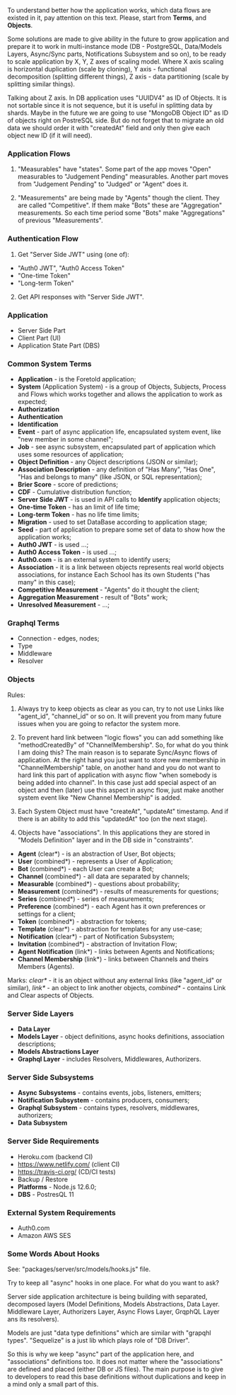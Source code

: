 To understand better how the application works, which data flows are existed in
it, pay attention on this text. Please, start from **Terms**, 
and **Objects**.

Some solutions are made to give ability in the future to grow application and
prepare it to work in multi-instance mode (DB - PostgreSQL, Data/Models Layers,
Async/Sync parts, Notifications Subsystem and so on), to be ready to scale application
by X, Y, Z axes of scaling model. Where X axis scaling is horizontal duplication 
(scale by cloning), Y axis - functional decomposition (splitting different things),
Z axis - data partitioning (scale by splitting similar things).

Talking about Z axis. In DB application uses "UUIDV4" as ID of Objects. It is not
sortable since it is not sequence, but it is useful in splitting data by 
shards. Maybe in the future we are going to use "MongoDB Object ID" as ID of objects
right on PostreSQL side. But do not forget that to migrate an old data we should
order it with "createdAt" field and only then give each object new ID (if it will
need).

### Application Flows
1. "Measurables" have "states". Some part of the app moves "Open" measurables
to "Judgement Pending" measurables. Another part moves from "Judgement Pending"
to "Judged" or "Agent" does it. 

2. "Measurements" are being made by "Agents" though the client. They are called
"Competitive". If them make "Bots" these are "Aggregation" measurements. So each
time period some "Bots" make "Aggregations" of previous "Measurements".

### Authentication Flow
1. Get "Server Side JWT" using (one of):
- "Auth0 JWT", "Auth0 Access Token"
- "One-time Token"
- "Long-term Token"
2. Get API responses with "Server Side JWT".

### Application
- Server Side Part
- Client Part (UI)
- Application State Part (DBS)

### Common System Terms
- **Application** - is the Foretold application;
- **System** (Application System) - is a group of Objects, Subjects, Process 
and Flows which works together and allows the application to work as expected;
- **Authorization**
- **Authentication**
- **Identification**
- **Event** - part of async application life, encapsulated system event, like 
"new member in some channel";
- **Job** - see async subsystem, encapsulated part of application which uses
some resources of application;
- **Object Definition** - any Object descriptions (JSON or similar);
- **Association Description** - any definition of "Has Many", "Has One", "Has and
belongs to many" (like JSON, or SQL representation);
- **Brier Score** - score of predictions;
- **CDF** - Cumulative distribution function;
- **Server Side JWT** - is used in API calls to **Identify** application objects;
- **One-time Token** - has an limit of life time;
- **Long-term Token** - has no life time limits;
- **Migration** - used to set DataBase according to application stage;
- **Seed** - part of application to prepare some set of data to show how
the application works;
- **Auth0 JWT** - is used ...;
- **Auth0 Access Token** - is used ...;
- **Auth0.com** - is an external system to identify users; 
- **Association** - it is a link between objects represents real world objects
associations, for instance Each School has its own Students ("has many" in 
this case);
- **Competitive Measurement** - "Agents" do it thought the client;
- **Aggregation Measurement** - result of "Bots" work;
- **Unresolved Measurement** - ...;

### Graphql Terms
- Connection - edges, nodes;
- Type
- Middleware
- Resolver

### Objects

Rules:

1. Always try to keep objects as clear as you can, try to not use Links
like "agent_id", "channel_id" or so on. It will prevent you from many
future issues when you are going to refactor the system more.

2. To prevent hard link between "logic flows" you can add something
like "methodCreatedBy" of "ChannelMembership". So, for what do
you think I am doing this? The main reason is to separate Sync/Async flows
of application. At the right hand you just want to store new membership
in "ChannelMembership" table, on another hand and you do not want to hard link this 
part of application with async flow "when somebody is being added into channel".
In this case just add special aspect of an object and then (later) use this
aspect in async flow, just make another system event like "New Channel 
Membership" is added. 

3. Each System Object must have "createAt", "updateAt" timestamp. And if there is 
 an ability to add this "updatedAt" too (on the next stage).
 
4. Objects have "associations". In this applications they are stored in 
"Models Definition" layer and in the DB side in "constraints". 

- **Agent** (clear*) - is an abstraction of User, Bot objects;
- **User** (combined*) - represents a User of Application;
- **Bot** (combined*) - each User can create a Bot;
- **Channel** (combined*) - all data are separated by channels;
- **Measurable** (combined*) - questions about probability;
- **Measurement** (combined*) - results of measurements for questions;
- **Series** (combined*) - series of measurements;
- **Preference** (combined*) - each Agent has it own preferences 
or settings for a client;
- **Token** (combined*) - abstraction for tokens;
- **Template** (clear*) - abstraction for templates for any use-case;
- **Notification** (clear*) - part of Notification Subsystem;
- **Invitation** (combined*) - abstraction of Invitation Flow;
- **Agent Notification** (link*) - links between Agents and Notifications;
- **Channel Membership** (link*) - links between Channels 
and theirs Members (Agents).

Marks: 
_clear*_ - it is an object without any external links (like  "agent_id" or 
similar),
_link*_ - an object to link another objects, 
_combined*_ - contains Link and Clear aspects of Objects.

### Server Side Layers
- **Data Layer**
- **Models Layer** - object definitions, async hooks definitions, association 
descriptions;
- **Models Abstractions Layer**
- **Graphql Layer** - includes Resolvers, Middlewares, Authorizers.

### Server Side Subsystems
- **Async Subsystems** - contains events, jobs, listeners, emitters;
- **Notification Subsystem** - contains producers, consumers;
- **Graphql Subsystem** - contains types, resolvers, middlewares, authorizers;
- **Data Subsystem**

### Server Side Requirements
- Heroku.com (backend CI)
- https://www.netlify.com/ (client CI)
- https://travis-ci.org/ (CD/CI tests)
- Backup / Restore
- **Platforms** - Node.js 12.6.0;
- **DBS** - PostresQL 11

### External System Requirements
- Auth0.com
- Amazon AWS SES

### Some Words About Hooks

See: "packages/server/src/models/hooks.js" file.

Try to keep all "async" hooks in one place.
For what do you want to ask?

Server side application architecture is being building with separated,
decomposed layers (Model Definitions, Models Abstractions, Data Layer.
Middleware Layer, Authorizers Layer, Async Flows Layer, GrqphQL
Layer ans its resolvers).

Models are just "data type definitions" which are similar with "grapqhl
types". "Sequelize" is a just lib which plays role of "DB Driver".

So this is why we keep "async" part of the application here, and
"associations" definitions too. It does not matter where the "associations"
are defined and placed (either DB or JS files). The main purpose
is to give to developers to read this base definitions without
duplications and keep in a mind only a small part of this.

